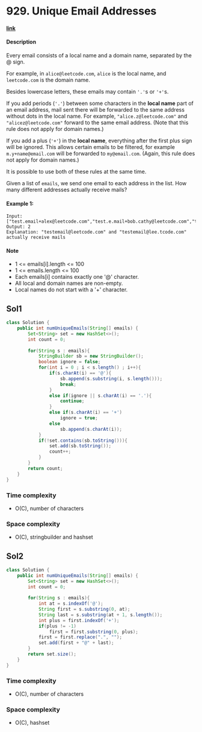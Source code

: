 # 929. Unique Email Addresses

#### [link](https://leetcode.com/problems/unique-email-addresses/) 

#### Description
Every email consists of a local name and a domain name, separated by the @ sign.

For example, in `alice@leetcode.com`, `alice` is the local name, and `leetcode.com` is the domain name.

Besides lowercase letters, these emails may contain `'.'`s or `'+'`s.

If you add periods (`'.'`) between some characters in the **local name** part of an email address, mail sent there will be forwarded to the same address without dots in the local name.  For example, `"alice.z@leetcode.com"` and `"alicez@leetcode.com"` forward to the same email address.  (Note that this rule does not apply for domain names.)

If you add a plus (`'+'`) in the **local name**, everything after the first plus sign will be ignored. This allows certain emails to be filtered, for example `m.y+name@email.com` will be forwarded to `my@email.com`.  (Again, this rule does not apply for domain names.)

It is possible to use both of these rules at the same time.

Given a list of `emails`, we send one email to each address in the list.  How many different addresses actually receive mails? 

#### Example 1:
```
Input: ["test.email+alex@leetcode.com","test.e.mail+bob.cathy@leetcode.com","testemail+david@lee.tcode.com"]
Output: 2
Explanation: "testemail@leetcode.com" and "testemail@lee.tcode.com" actually receive mails
```

#### Note
* 1 <= emails[i].length <= 100
* 1 <= emails.length <= 100
* Each emails[i] contains exactly one '@' character.
* All local and domain names are non-empty.
* Local names do not start with a '+' character.

## Sol1
```java
class Solution {
    public int numUniqueEmails(String[] emails) {
        Set<String> set = new HashSet<>();
        int count = 0;
        
        for(String s : emails){
            StringBuilder sb = new StringBuilder();
            boolean ignore = false;
            for(int i = 0 ; i < s.length() ; i++){
                if(s.charAt(i) == '@'){
                    sb.append(s.substring(i, s.length()));
                    break;
                }
                else if(ignore || s.charAt(i) == '.'){
                    continue;
                }
                else if(s.charAt(i) == '+')
                    ignore = true;
                else
                    sb.append(s.charAt(i));
            }
            if(!set.contains(sb.toString())){
                set.add(sb.toString());
                count++;
            }
        }
        return count;
    }
}
```

### Time complexity
* O(C), number of characters
### Space complexity
* O(C), stringbuilder and hashset

## Sol2
```java
class Solution {
    public int numUniqueEmails(String[] emails) {
        Set<String> set = new HashSet<>();
        int count = 0;
        
        for(String s : emails){
            int at = s.indexOf('@');
            String first = s.substring(0, at);
            String last = s.substring(at + 1, s.length());
            int plus = first.indexOf('+');
            if(plus != -1)
                first = first.substring(0, plus);
            first = first.replace(".", "");
            set.add(first + "@" + last);
        }
        return set.size();
    }
}
```

### Time complexity
* O(C), number of characters
### Space complexity
* O(C), hashset